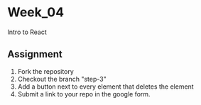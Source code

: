 # Week_04
Intro to React


## Assignment

1. Fork the repository
2. Checkout the branch "step-3"
3. Add a button next to every element that deletes the element
4. Submit a link to your repo in the google form.
